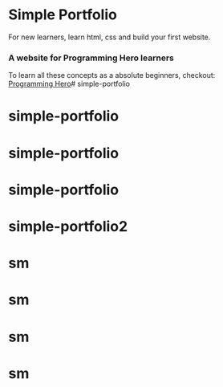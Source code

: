 # Simple Portfolio
For new learners, learn html, css and build your first website. 

### A website for Programming Hero learners

To learn all these concepts as a absolute beginners, checkout: [Programming Hero](https://play.google.com/store/apps/details?id=com.learnprogramming.codecamp)# simple-portfolio
# simple-portfolio
# simple-portfolio
# simple-portfolio
# simple-portfolio2
# sm
# sm
# sm
# sm

